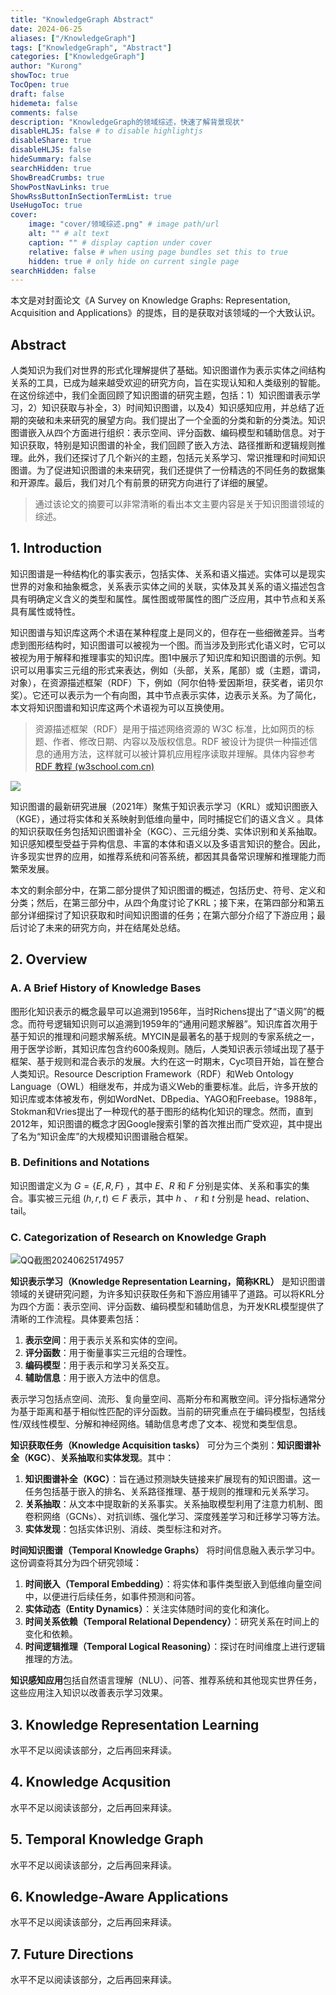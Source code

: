 ```yaml
---
title: "KnowledgeGraph Abstract"
date: 2024-06-25
aliases: ["/KnowledgeGraph"]
tags: ["KnowledgeGraph", "Abstract"]
categories: ["KnowledgeGraph"]
author: "Kurong"
showToc: true
TocOpen: true
draft: false
hidemeta: false
comments: false
description: "KnowledgeGraph的领域综述，快速了解背景现状"
disableHLJS: false # to disable highlightjs
disableShare: true
disableHLJS: false
hideSummary: false
searchHidden: true
ShowBreadCrumbs: true
ShowPostNavLinks: true
ShowRssButtonInSectionTermList: true
UseHugoToc: true
cover:
    image: "cover/领域综述.png" # image path/url
    alt: "" # alt text
    caption: "" # display caption under cover
    relative: false # when using page bundles set this to true
    hidden: true # only hide on current single page
searchHidden: false
---
```








本文是对封面论文《A Survey on Knowledge Graphs: Representation, Acquisition and Applications》的提炼，目的是获取对该领域的一个大致认识。

## Abstract

人类知识为我们对世界的形式化理解提供了基础。知识图谱作为表示实体之间结构关系的工具，已成为越来越受欢迎的研究方向，旨在实现认知和人类级别的智能。在这份综述中，我们全面回顾了知识图谱的研究主题，包括：1）知识图谱表示学习，2）知识获取与补全，3）时间知识图谱，以及4）知识感知应用，并总结了近期的突破和未来研究的展望方向。我们提出了一个全面的分类和新的分类法。知识图谱嵌入从四个方面进行组织：表示空间、评分函数、编码模型和辅助信息。对于知识获取，特别是知识图谱的补全，我们回顾了嵌入方法、路径推断和逻辑规则推理。此外，我们还探讨了几个新兴的主题，包括元关系学习、常识推理和时间知识图谱。为了促进知识图谱的未来研究，我们还提供了一份精选的不同任务的数据集和开源库。最后，我们对几个有前景的研究方向进行了详细的展望。

> 通过该论文的摘要可以非常清晰的看出本文主要内容是关于知识图谱领域的综述。



## 1. Introduction

知识图谱是一种结构化的事实表示，包括实体、关系和语义描述。实体可以是现实世界的对象和抽象概念，关系表示实体之间的关联，实体及其关系的语义描述包含具有明确定义含义的类型和属性。属性图或带属性的图广泛应用，其中节点和关系具有属性或特性。

知识图谱与知识库这两个术语在某种程度上是同义的，但存在一些细微差异。当考虑到图形结构时，知识图谱可以被视为一个图。而当涉及到形式化语义时，它可以被视为用于解释和推理事实的知识库。图1中展示了知识库和知识图谱的示例。知识可以用事实三元组的形式来表达，例如（头部，关系，尾部）或（主题，谓词，对象），在资源描述框架（RDF）下，例如（阿尔伯特·爱因斯坦，获奖者，诺贝尔奖）。它还可以表示为一个有向图，其中节点表示实体，边表示关系。为了简化，本文将知识图谱和知识库这两个术语视为可以互换使用。

> 资源描述框架（RDF）是用于描述网络资源的 W3C 标准，比如网页的标题、作者、修改日期、内容以及版权信息。RDF 被设计为提供一种描述信息的通用方法，这样就可以被计算机应用程序读取并理解。具体内容参考[RDF 教程 (w3school.com.cn)](https://www.w3school.com.cn/rdf/index.asp)

![](/img/KnowledgeGraph/QQ截图20240625170752.png)

知识图谱的最新研究进展（2021年）聚焦于知识表示学习（KRL）或知识图嵌入（KGE），通过将实体和关系映射到低维向量中，同时捕捉它们的语义含义 。具体的知识获取任务包括知识图谱补全（KGC）、三元组分类、实体识别和关系抽取。知识感知模型受益于异构信息、丰富的本体和语义以及多语言知识的整合。因此，许多现实世界的应用，如推荐系统和问答系统，都因其具备常识理解和推理能力而繁荣发展。

本文的剩余部分中，在第二部分提供了知识图谱的概述，包括历史、符号、定义和分类；然后，在第三部分中，从四个角度讨论了KRL；接下来，在第四部分和第五部分详细探讨了知识获取和时间知识图谱的任务；在第六部分介绍了下游应用；最后讨论了未来的研究方向，并在结尾处总结。



## 2. Overview

### A. A Brief History of Knowledge Bases

图形化知识表示的概念最早可以追溯到1956年，当时Richens提出了“语义网”的概念。而符号逻辑知识则可以追溯到1959年的“通用问题求解器”。知识库首次用于基于知识的推理和问题求解系统。MYCIN是最著名的基于规则的专家系统之一，用于医学诊断，其知识库包含约600条规则。随后，人类知识表示领域出现了基于框架、基于规则和混合表示的发展。大约在这一时期末，Cyc项目开始，旨在整合人类知识。Resource Description Framework（RDF）和Web Ontology Language（OWL）相继发布，并成为语义Web的重要标准。此后，许多开放的知识库或本体被发布，例如WordNet、DBpedia、YAGO和Freebase。1988年，Stokman和Vries提出了一种现代的基于图形的结构化知识的理念。然而，直到2012年，知识图谱的概念才因Google搜索引擎的首次推出而广受欢迎，其中提出了名为“知识金库”的大规模知识图谱融合框架。

###  B. Definitions and Notations

知识图谱定义为 $G = \{E, R, F\}$ ，其中 $E$、$R$ 和 $F$ 分别是实体、关系和事实的集合。事实被三元组 $(h,r,t) \in F$ 表示，其中 $h$ 、 $r$  和 $t$ 分别是 head、relation、tail。

### C. Categorization of Research on Knowledge Graph

![QQ截图20240625174957](/img/KnowledgeGraph/QQ截图20240625174957.png)

**知识表示学习（Knowledge Representation Learning，简称KRL）** 是知识图谱领域的关键研究问题，为许多知识获取任务和下游应用铺平了道路。可以将KRL分为四个方面：表示空间、评分函数、编码模型和辅助信息，为开发KRL模型提供了清晰的工作流程。具体要素包括：

1. **表示空间**：用于表示关系和实体的空间。
2. **评分函数**：用于衡量事实三元组的合理性。
3. **编码模型**：用于表示和学习关系交互。
4. **辅助信息**：用于嵌入方法中的信息。

表示学习包括点空间、流形、复向量空间、高斯分布和离散空间。评分指标通常分为基于距离和基于相似性匹配的评分函数。当前的研究重点在于编码模型，包括线性/双线性模型、分解和神经网络。辅助信息考虑了文本、视觉和类型信息。

**知识获取任务（Knowledge Acquisition tasks）** 可分为三个类别：**知识图谱补全（KGC）**、**关系抽取**和**实体发现**。其中：

1. **知识图谱补全（KGC）**：旨在通过预测缺失链接来扩展现有的知识图谱。这一任务包括基于嵌入的排名、关系路径推理、基于规则的推理和元关系学习。
2. **关系抽取**：从文本中提取新的关系事实。关系抽取模型利用了注意力机制、图卷积网络（GCNs）、对抗训练、强化学习、深度残差学习和迁移学习等方法。
3. **实体发现**：包括实体识别、消歧、类型标注和对齐。

**时间知识图谱（Temporal Knowledge Graphs）** 将时间信息融入表示学习中。这份调查将其分为四个研究领域：

1. **时间嵌入（Temporal Embedding）**：将实体和事件类型嵌入到低维向量空间中，以便进行后续任务，如事件预测和问答。
2. **实体动态（Entity Dynamics）**：关注实体随时间的变化和演化。
3. **时间关系依赖（Temporal Relational Dependency）**：研究关系在时间上的变化和依赖。
4. **时间逻辑推理（Temporal Logical Reasoning）**：探讨在时间维度上进行逻辑推理的方法。

**知识感知应用**包括自然语言理解（NLU）、问答、推荐系统和其他现实世界任务，这些应用注入知识以改善表示学习效果。



## 3. Knowledge Representation Learning

水平不足以阅读该部分，之后再回来拜读。



## 4.  Knowledge Acqusition

水平不足以阅读该部分，之后再回来拜读。



## 5. Temporal Knowledge Graph

水平不足以阅读该部分，之后再回来拜读。



## 6. Knowledge-Aware Applications

水平不足以阅读该部分，之后再回来拜读。



## 7. Future Directions

水平不足以阅读该部分，之后再回来拜读。

​                                    

​              

